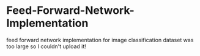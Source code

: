 # Feed-Forward-Network-Implementation
feed forward network implementation for image classification
dataset was too large so I couldn't upload it!
